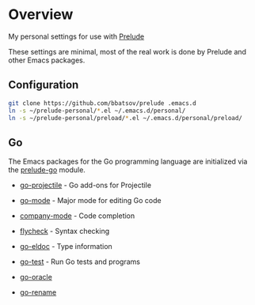 # Overview

My personal settings for use with [Prelude](https://github.com/bbatsov/prelude)

These settings are minimal, most of the real work is done by Prelude
and other Emacs packages.

## Configuration

```bash
git clone https://github.com/bbatsov/prelude .emacs.d
ln -s ~/prelude-personal/*.el ~/.emacs.d/personal/
ln -s ~/prelude-personal/preload/*.el ~/.emacs.d/personal/preload/
```

## Go

The Emacs packages for the Go programming language are initialized via the
[prelude-go](https://github.com/bbatsov/prelude/blob/master/modules/prelude-go.el) module.

* [go-projectile](https://github.com/dougm/go-projectile) -  Go add-ons for Projectile

* [go-mode](https://github.com/dominikh/go-mode.el) - Major mode for editing Go code

* [company-mode](http://company-mode.github.io/) - Code completion

* [flycheck](http://www.flycheck.org/) - Syntax checking

* [go-eldoc](https://github.com/syohex/emacs-go-eldoc) - Type information

* [go-test](https://github.com/nlamirault/gotest.el) - Run Go tests and programs

* [go-oracle](http://golang.org/s/oracle-user-manual)

* [go-rename](https://godoc.org/golang.org/x/tools/cmd/gorename)
